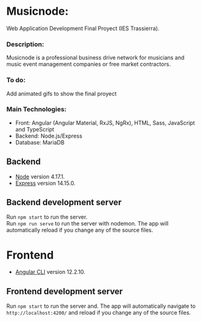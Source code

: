 # Musicnode: 
Web Application Development Final Proyect (IES Trassierra).

### Description:
Musicnode is a professional business drive network for musicians and music event management companies or free market contractors.  

### To do:
Add animated gifs to show the final proyect

### Main Technologies:
- Front: Angular (Angular Material, RxJS, NgRx), HTML, Sass, JavaScript and TypeScript
- Backend: Node.js/Express 
- Database: MariaDB

## Backend
- [Node](https://nodejs.org/en/) version 4.17.1.  
- [Express](https://expressjs.com/) version 14.15.0.  

## Backend development server
Run `npm start` to run the server.  
Run `npm run serve` to run the server with nodemon. The app will automatically reload if you change any of the source files.

# Frontend
- [Angular CLI](https://github.com/angular/angular-cli) version 12.2.10.

## Frontend development server
Run `npm start` to run the server and. The app will automatically navigate to `http://localhost:4200/` and reload if you change any of the source files.
